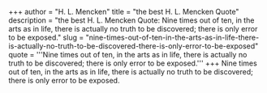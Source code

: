 +++
author = "H. L. Mencken"
title = "the best H. L. Mencken Quote"
description = "the best H. L. Mencken Quote: Nine times out of ten, in the arts as in life, there is actually no truth to be discovered; there is only error to be exposed."
slug = "nine-times-out-of-ten-in-the-arts-as-in-life-there-is-actually-no-truth-to-be-discovered-there-is-only-error-to-be-exposed"
quote = '''Nine times out of ten, in the arts as in life, there is actually no truth to be discovered; there is only error to be exposed.'''
+++
Nine times out of ten, in the arts as in life, there is actually no truth to be discovered; there is only error to be exposed.
